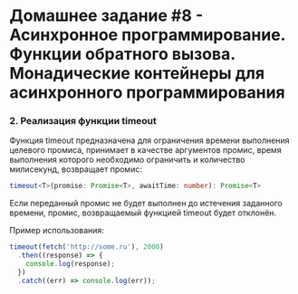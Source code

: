 # Домашнее задание #8 - Асинхронное программирование. Функции обратного вызова. Монадические контейнеры для асинхронного программирования

### 2. Реализация функции timeout

Функция timeout предназначена для ограничения времени выполнения целевого промиса, принимает в качестве аргументов промис, время выполнения которого необходимо ограничить и количество милисекунд, возвращает промис:

```ts
timeout<T>(promise: Promise<T>, awaitTime: number): Promise<T>
```

Если переданный промис не будет выполнен до истечения заданного времени, промис, возвращаемый функцией timeout будет отклонён.

Пример использования:

```js
timeout(fetch('http://some.ru'), 2000)
  .then((response) => {
    console.log(response);
  })
  .catch((err) => console.log(err));
```
